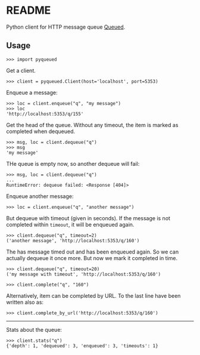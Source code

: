 README
======

Python client for HTTP message queue [Queued](https://github.com/scttnlsn/queued).

Usage
-----

    >>> import pyqueued

Get a client.

    >>> client = pyqueued.Client(host='localhost', port=5353)

Enqueue a message:

    >>> loc = client.enqueue("q", "my message")
    >>> loc
    'http://localhost:5353/q/155'

Get the head of the queue. Without any timeout, the item is marked as completed when dequeued.

    >>> msg, loc = client.dequeue("q")
    >>> msg
    'my message'

THe queue is empty now, so another dequeue will fail:

    >>> msg, loc = client.dequeue("q")
    ...
    RuntimeError: dequeue failed: <Response [404]>

Enqueue another message:

    >>> loc = client.enqueue("q", "another message")

But dequeue with timeout (given in seconds). If the message is not completed within `timeout`,
it will be enqueued again.

    >>> client.dequeue("q", timeout=2)
    ('another message', 'http://localhost:5353/q/160')

The has message timed out and has been enqueued again. So we can actually dequeue it once more. But now we
mark it completed in time.

    >>> client.dequeue("q", timeout=20)
    ('my message with timeout', 'http://localhost:5353/q/160')

    >>> client.complete("q", "160")

Alternatively, item can be completed by URL. To the last line have been written also as:

    >>> client.complete_by_url('http://localhost:5353/q/160')

----

Stats about the queue:

    >>> client.stats("q")
    {'depth': 1, 'dequeued': 3, 'enqueued': 3, 'timeouts': 1}
